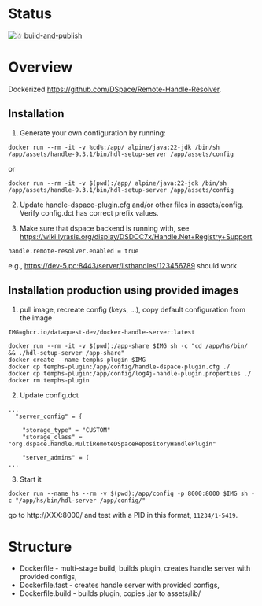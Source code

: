 # Status
[![☃ build-and-publish](https://github.com/dataquest-dev/docker-handle-server/actions/workflows/ci.yml/badge.svg)](https://github.com/dataquest-dev/docker-handle-server/actions/workflows/ci.yml)

# Overview

Dockerized https://github.com/DSpace/Remote-Handle-Resolver.

## Installation

1. Generate your own configuration by running:
```
docker run --rm -it -v %cd%:/app/ alpine/java:22-jdk /bin/sh /app/assets/handle-9.3.1/bin/hdl-setup-server /app/assets/config
```
or 
```
docker run --rm -it -v $(pwd):/app/ alpine/java:22-jdk /bin/sh /app/assets/handle-9.3.1/bin/hdl-setup-server /app/assets/config
```

2. Update handle-dspace-plugin.cfg and/or other files in assets/config. Verify config.dct has correct prefix values.

3. Make sure that dspace backend is running with, see https://wiki.lyrasis.org/display/DSDOC7x/Handle.Net+Registry+Support

```
handle.remote-resolver.enabled = true
```
e.g., https://dev-5.pc:8443/server/listhandles/123456789 should work

## Installation production using provided images

1. pull image, recreate config (keys, ...), copy default configuration from the image
```
IMG=ghcr.io/dataquest-dev/docker-handle-server:latest

docker run --rm -it -v $(pwd):/app-share $IMG sh -c "cd /app/hs/bin/ && ./hdl-setup-server /app-share"
docker create --name temphs-plugin $IMG
docker cp temphs-plugin:/app/config/handle-dspace-plugin.cfg ./
docker cp temphs-plugin:/app/config/log4j-handle-plugin.properties ./
docker rm temphs-plugin
```

2. Update config.dct
```
...
  "server_config" = {

    "storage_type" = "CUSTOM"
    "storage_class" = "org.dspace.handle.MultiRemoteDSpaceRepositoryHandlePlugin"

    "server_admins" = (
...
```

3. Start it

```
docker run --name hs --rm -v $(pwd):/app/config -p 8000:8000 $IMG sh -c "/app/hs/bin/hdl-server /app/config/"
```
go to http://XXX:8000/ and test with a PID in this format, `11234/1-5419`.

# Structure

* Dockerfile - multi-stage build, builds plugin, creates handle server with provided configs,
* Dockerfile.fast - creates handle server with provided configs,
* Dockerfile.build - builds plugin, copies .jar to assets/lib/
